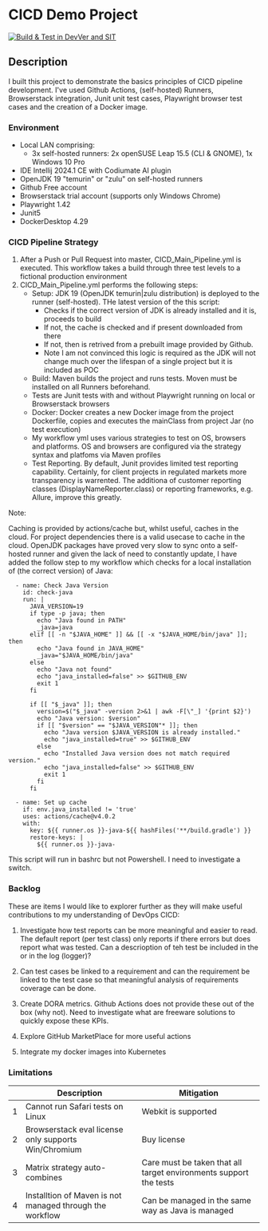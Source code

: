 # CICD Demo Project
[![Build & Test in DevVer and SIT](https://github.com/Moonbeam69/CICDDemo/actions/workflows/CICD_Main_Pipeline.yml/badge.svg)](https://github.com/Moonbeam69/CICDDemo/actions/workflows/CICD_Main_Pipeline.yml)
## Description

I built this project to demonstrate the basics principles of CICD pipeline development. I've used Github Actions, (self-hosted) Runners, Browserstack integration, Junit unit test cases, Playwright browser test cases and the creation of a Docker image.

### Environment
- Local LAN comprising:
  - 3x self-hosted runners: 2x openSUSE Leap 15.5 (CLI & GNOME), 1x Windows 10 Pro
- IDE Intellij 2024.1 CE with Codiumate AI plugin 
- OpenJDK 19 "temurin" or "zulu" on self-hosted runners
- Github Free account
- Browserstack trial account (supports only Windows Chrome)
- Playwright 1.42
- Junit5
- DockerDesktop 4.29 

 
### CICD Pipeline Strategy

1. After a Push or Pull Request into master, CICD_Main_Pipeline.yml is executed. This workflow takes a build through three test levels to a fictional production environment
3. CICD_Main_Pipeline.yml performs the following steps:
   - Setup: JDK 19 (OpenJDK temurin|zulu distribution) is deployed to the runner (self-hosted). THe latest version of the this script:
     - Checks if the correct version of JDK is already installed and it is, proceeds to build
     - If not, the cache is checked and if present downloaded from there
     - If not, then is retrived from a prebuilt image provided by Github.
     - Note I am not convinced this logic is required as the JDK will not change much over the lifespan of a single project but it is included as POC
   - Build: Maven builds the project and runs tests. Moven must be installed on all Runners beforehand. 
   - Tests are Junit tests with and without Playwright running on local or Browserstack browsers 
   - Docker: Docker creates a new Docker image from the project Dockerfile, copies and executes the mainClass from project Jar (no test execution)
   - My workflow yml uses various strategies to test on OS, browsers and platforms. OS and browsers are configured via the strategy syntax and platfoms via Maven profiles 
   - Test Reporting. By default, Junit provides limited test reporting capability. Certainly, for client projects in regulated markets more transparency is warrented. The additiona of
customer reporting classes (DisplayNameReporter.class) or reporting frameworks, e.g. Allure, improve this greatly.

Note:

Caching is provided by actions/cache but, whilst useful, caches in the cloud. For project dependencies there is a valid usecase to cache in the cloud. OpenJDK packages 
have proved very slow to sync onto a self-hosted runner and given the lack of need to constantly update, I have added the follow step to my workflow which checks 
for a local installation of (the correct version) of Java:

      - name: Check Java Version
        id: check-java
        run: |
          JAVA_VERSION=19
          if type -p java; then
            echo "Java found in PATH"
            _java=java
          elif [[ -n "$JAVA_HOME" ]] && [[ -x "$JAVA_HOME/bin/java" ]]; then
            echo "Java found in JAVA_HOME"
            _java="$JAVA_HOME/bin/java"
          else
            echo "Java not found"
            echo "java_installed=false" >> $GITHUB_ENV
            exit 1
          fi
          
          if [[ "$_java" ]]; then
            version=$("$_java" -version 2>&1 | awk -F[\"_] '{print $2}')
            echo "Java version: $version"
            if [[ "$version" == "$JAVA_VERSION"* ]]; then
              echo "Java version $JAVA_VERSION is already installed."
              echo "java_installed=true" >> $GITHUB_ENV
            else
              echo "Installed Java version does not match required version."
              echo "java_installed=false" >> $GITHUB_ENV
              exit 1
            fi
          fi

      - name: Set up cache
        if: env.java_installed != 'true'
        uses: actions/cache@v4.0.2
        with:
          key: ${{ runner.os }}-java-${{ hashFiles('**/build.gradle') }}
          restore-keys: |
            ${{ runner.os }}-java-

This script will run in bashrc but not Powershell. I need to investigate a switch.


### Backlog

These are items I would like to explorer further as they will make useful contributions to my understanding of DevOps CICD:

1. Investigate how test reports can be more meaningful and easier to read. The default report (per test class) only reports if there errors but does report 
what was tested. Can a descrioption of teh test be included in the or in the log (logger)?

2. Can test cases be linked to a requirement and can the requirement be linked to the test case so that meaningful 
analysis of requirements coverage can be done. 

3. Create DORA metrics. Github Actions does not provide these out of the box (why not). Need to investigate what are freeware solutions to quickly expose these KPIs.

4. Explore GitHub MarketPlace for more useful actions

5. Integrate my docker images into Kubernetes

### Limitations

|   | Description                                              | Mitigation                                                        |
|---|----------------------------------------------------------|-------------------------------------------------------------------|
| 1 | Cannot run Safari tests on Linux                         | Webkit is supported                                               |
| 2 | Browserstack eval license only supports Win/Chromium     | Buy license                                                       |
| 3 | Matrix strategy auto-combines                            | Care must be taken that all target environments support the tests |
| 4 | Installtion of Maven is not managed through the workflow | Can be managed in the same way as Java is managed                 |

